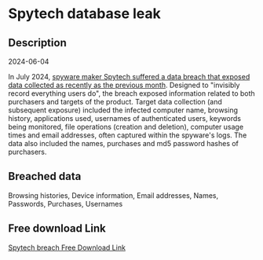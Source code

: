 # Spytech database leak

## Description

2024-06-04

In July 2024, <a href="https://techcrunch.com/2024/07/25/spytech-data-breach-windows-mac-android-chromebook-spyware/" target="_blank" rel="noopener">spyware maker Spytech suffered a data breach that exposed data collected as recently as the previous month</a>. Designed to &quot;invisibly record everything users do&quot;, the breach exposed information related to both purchasers and targets of the product. Target data collection (and subsequent exposure) included the infected computer name, browsing history, applications used, usernames of authenticated users, keywords being monitored, file operations (creation and deletion), computer usage times and email addresses, often captured within the spyware's logs. The data also included the names, purchases and md5 password hashes of purchasers.

## Breached data

Browsing histories, Device information, Email addresses, Names, Passwords, Purchases, Usernames

## Free download Link

[Spytech breach Free Download Link](https://tinyurl.com/2b2k277t)